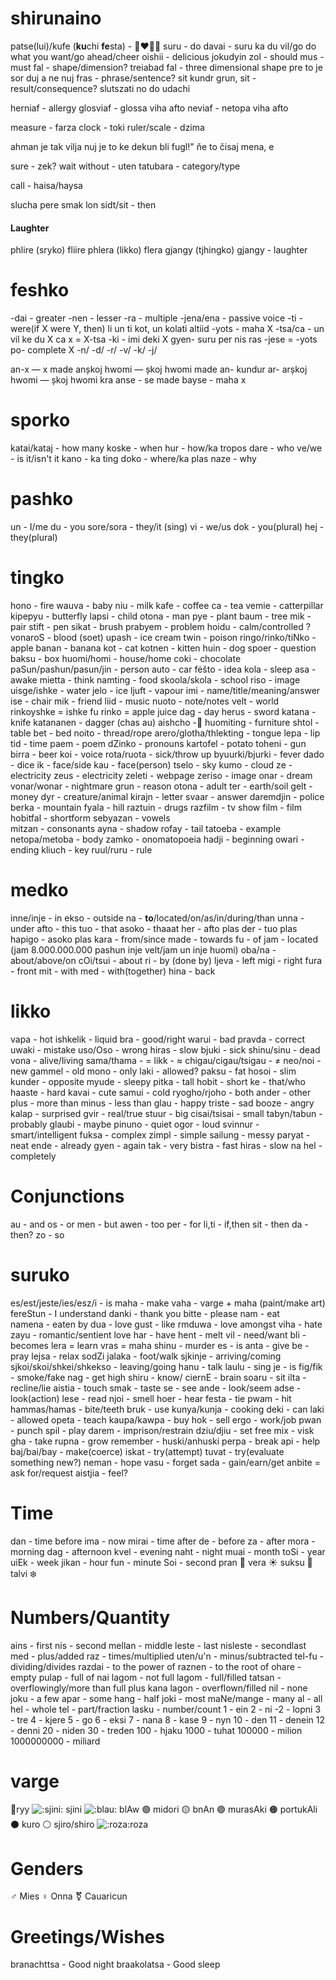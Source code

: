 
# shirunaino
patse(lui)/kufe (**ku**chi **fe**sta) - 👨‍❤️‍💋‍👨
suru - do
davai - suru ka du vil/go do what you want/go ahead/cheer
oishii - delicious
jokudyin
zol - should
mus - must
fal - shape/dimension?
treiabad fal - three dimensional shape
pre to je sor duj a ne nuj
fras - phrase/sentence?
sit kundr grun, sit - result/consequence?
slutszati
no
do
udachi

herniaf - allergy
glosviaf - glossa viha afto
neviaf - netopa viha afto

measure - farza
clock - toki
ruler/scale - dzima


ahman je tak
vilja nuj je to ke dekun bli fugl!"
ňe to čisaj mena, e


sure - zek?
wait
without - uten
tatubara - category/type


call - haisa/haysa

slucha
pere
smak
lon
sidt/sit - then

#### Laughter
phlire (sryko) fliire
phlera (likko) flera
gjangy (tjhingko) gjangy - laughter


# feshko
-dai - greater
-nen - lesser
-ra - multiple
-jena/ena - passive voice
-ti - were(if X were Y, then)  li un ti kot, un kolati altiid
-yots - maha X
-tsa/ca - un vil ke du X
ca x = X-tsa
-ki - imi deki X
gyen- suru per nis ras
 -jese = -yots
 po- complete X
-n/
-d/
-r/
-v/
-k/
-j/


an-x — x made       anșkoj hwomi — șkoj hwomi made 
an- kundur ar-        arșkoj hwomi — șkoj hwomi kra
anse - se made
bayse - maha x
# sporko
katai/kataj - how many
koske - when
hur - how/ka tropos
dare - who
ve/we - is it/isn't it
kano - ka ting
doko - where/ka plas
naze - why

# pashko
un - I/me
du - you
sore/sora - they/it (sing)
vi - we/us
dok - you(plural)
hej - they(plural)
# tingko
hono - fire
wauva - baby
niu - milk
kafe - coffee
ca - tea
vemie - catterpillar
kipepyu - butterfly
lapsi - child
otona - man
pye - plant
baum - tree
mik - pair
stift - pen
sikat - brush
prabyem - problem
hoidu - calm/controlled ?
vonaroS - blood
(soet) upash - ice cream
twin - poison
ringo/rinko/tiNko - apple
banan - banana
kot - cat
kotnen - kitten
huin - dog
spoer - question
baksu - box
huomi/homi - house/home
coki - chocolate
paSun/pashun/pasun/jin - person
auto - car
fėšto - idea
kola - sleep 
asa - awake
mietta - think
namting - food
skoola/skola - school
riso - image
uisge/ishke - water
jelo - ice
ljuft - vapour
imi - name/title/meaning/answer
ise - chair
mik - friend
liid - music
nuoto - note/notes
velt - world
rinkoyshke  = ishke fu rinko = apple juice
dag - day
herus - sword
katana - knife
katananen - dagger
(chas au) aishcho -🍴
huomiting - furniture
shtol - table
bet - bed
noito - thread/rope
arero/glotha/thlekting - tongue
lepa - lip
tid - time
paem - poem
dZinko - pronouns
kartofel - potato
toheni - gun
birra - beer
koi - voice
rota/ruota - sick/throw up
byuurki/bjurki - fever
dado - dice
ik - face/side
kau - face(person)
tselo - sky
kumo - cloud
ze - electricity
zeus - electricity
zeleti - webpage
zeriso - image
onar - dream
vonar/wonar - nightmare
grun - reason
otona - adult
ter - earth/soil
gelt - money
dyr - creature/animal
kirajn - letter
svaar - answer
daremdjin - police
berka - mountain
fyala - hill
raztuin - drugs
razfilm - tv show
film - film
hobitfal - shortform
sebyazan - vowels\
mitzan - consonants
ayna - shadow
rofay - tail
tatoeba - example
netopa/metoba - body
zamko - onomatopoeia
hadji - beginning
owari - ending
kliuch - key
ruul/ruru - rule
# medko
inne/inje - in
ekso - outside
na - **to**/located/on/as/in/during/than
unna - under
afto - this
tuo - that
asoko - thaaat
her - afto plas
der - tuo plas
hapigo - asoko plas
kara - from/since
made - towards
fu - of
jam - located (jam 8.000.000.000 pashun inje velt/jam un inje huomi)
oba/na - about/above/on
cOi/tsui - about
ri - by (done by)
ljeva - left
migi - right
fura - front
mit - with
med - with(together)
hina - back
# likko
vapa - hot
ishkelik - liquid
bra - good/right
warui - bad
pravda - correct
uwaki - mistake
uso/Oso - wrong
hiras - slow
bjuki - sick
shinu/sinu - dead
vona - alive/living
sama/thama - = 
likk - ≈ 
chigau/cigau/tsigau - ≠
neo/noi - new
gammel - old
mono - only
laki - allowed?
paksu - fat
hosoi - slim
kunder - opposite
myude - sleepy
pitka - tall
hobit - short
ke - that/who
haaste - hard
kavai - cute
samui - cold
ryogho/rjoho - both
ander - other
plus - more than
minus - less than
glau - happy
triste - sad
booze - angry
kalap - surprised
gvir - real/true
stuur - big
cisai/tsisai - small
tabyn/tabun - probably
glaubi - maybe
pinuno - quiet
ogor - loud
svinnur - smart/intelligent
fuksa - complex
zimpl - simple
sailung - messy
paryat - neat
ende - already
gyen - again
tak - very
bistra - fast
hiras - slow
na hel - completely
# Conjunctions
au - and
os - or
men - but
awen - too
per - for
li,ti - if,then
sit - then
da - then?
zo - so
# suruko
es/est/jeste/ies/esz/i - is
maha - make
vaha - varge + maha (paint/make art)
fereStun - I understand
danki - thank you
bitte - please
nam - eat\
namena - eaten by
dua - love
gust - like
rmduwa - love amongst
viha - hate
zayu - romantic/sentient love
har - have
hent - melt
vil - need/want
bli - becomes
lera =  learn
vras = maha shinu - murder
es - is
anta - give
be - pray
lejsa - relax
sodZi
jalaka - foot/walk
sjkinje - arriving/coming
sjkoi/skoi/shkei/shkekso - leaving/going
hanu - talk
laulu - sing
je - is
fig/fik - smoke/fake
nag - get high
shiru - know/
ciernE - brain
soaru - sit
ilta - recline/lie
aistia - touch
smak - taste
se - see
ande - look/seem
adse - look(action)
lese - read
njoi - smell
hoer - hear
festa - tie
pwam - hit
hammas/hamas - bite/teeth
bruk - use
kunya/kunja - cooking
deki - can
laki - allowed
opeta - teach
kaupa/kawpa - buy
hok - sell
ergo - work/job
pwan - punch
spil - play
darem - imprison/restrain
dziu/djiu - set free
mix - visk
gha - take
rupna - grow
remember - huski/anhuski
perpa - break
api - help
baj/bai/bay - make(coerce)
iskat - try(attempt)
tuvat - try(evaluate something new?)
neman - hope
vasu - forget
sada - gain/earn/get
anbite = ask for/request
aistjia - feel?
# Time
dan - time before
ima - now
mirai - time after
de - before
za - after
mora - morning
dag - afternoon
kvel - evening
naht - night
muai - month
toSi - year
uiEk - week
jikan - hour
fun - minute
Soi - second
pran 🌺 
vera ☀️ 
suksu 🍁
talvi ❄️
# Numbers/Quantity
ains - first
nis - second
mellan - middle
leste - last
nisleste - secondlast
med - plus/added
raz - times/multiplied
uten/u'n - minus/subtracted
tel-fu - dividing/divides
razdai - to the power of
raznen - to the root of
ohare - empty
pulap - full of
nai lagom - not full
lagom - full/filled
tatsan - overflowingly/more than full
plus kana lagon - overflown/filled
nil - none
joku - a few
apar - some
hang - half
joki - most
maNe/mange - many
al - all
hel - whole
tel - part/fraction
lasku - number/count
1 - ein
2 - ni
-2 - lopni
3 - tre
4 - kjere
5 - go
6 - eksi
7 - nana
8 - kase
9 - nyn
10 - den
11 - denein
12 - denni
20 - niden
30 - treden
100 - hjaku
1000 - tuhat
100000 - milion
1000000000 - miliard

# varge
🔴ryy
 ![:sjini:](https://cdn.discordapp.com/emojis/879178604792123412.webp?size=80&quality=lossless) sjini
![:blau:](https://cdn.discordapp.com/emojis/879178604766953512.webp?size=80&quality=lossless) blAw 
🟢 midori 
🟡 bnAn
🟣 murasAki 
🟠 portukAli 
⚫️ kuro 
⚪️ sjiro/shiro
 ![:roza:](https://cdn.discordapp.com/emojis/879195115418169454.webp?size=80&quality=lossless)roza
 
# Genders
♂️ Mies
♀️ Onna
⚧ Cauaricun

# Greetings/Wishes

branachttsa - Good night
braakolatsa - Good sleep
